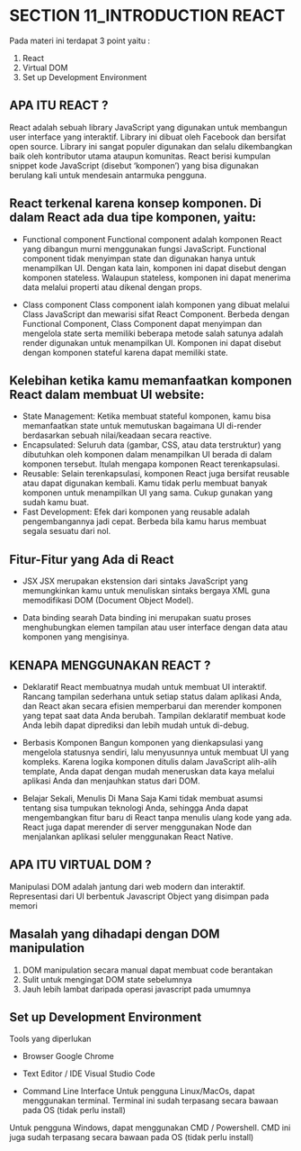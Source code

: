 # SECTION 11_INTRODUCTION REACT

Pada materi ini terdapat 3 point yaitu :

1. React
2. Virtual DOM
3. Set up Development Environment

## APA ITU REACT ?

React adalah sebuah library JavaScript yang digunakan untuk membangun user interface yang interaktif. Library ini dibuat oleh Facebook dan bersifat open source. Library ini sangat populer digunakan dan selalu dikembangkan baik oleh kontributor utama ataupun komunitas. React berisi kumpulan snippet kode JavaScript (disebut ‘komponen’) yang bisa digunakan berulang kali untuk mendesain antarmuka pengguna.

## React terkenal karena konsep komponen. Di dalam React ada dua tipe komponen, yaitu:

- Functional component
  Functional component adalah komponen React yang dibangun murni menggunakan fungsi JavaScript. Functional component tidak menyimpan state dan digunakan hanya untuk menampilkan UI. Dengan kata lain, komponen ini dapat disebut dengan komponen stateless. Walaupun stateless, komponen ini dapat menerima data melalui properti atau dikenal dengan props.

- Class component
  Class component ialah komponen yang dibuat melalui Class JavaScript dan mewarisi sifat React Component. Berbeda dengan Functional Component, Class Component dapat menyimpan dan mengelola state serta memiliki beberapa metode salah satunya adalah render digunakan untuk menampilkan UI. Komponen ini dapat disebut dengan komponen stateful karena dapat memiliki state.

## Kelebihan ketika kamu memanfaatkan komponen React dalam membuat UI website:

- State Management: Ketika membuat stateful komponen, kamu bisa memanfaatkan state untuk memutuskan bagaimana UI di-render berdasarkan sebuah nilai/keadaan secara reactive.
- Encapsulated: Seluruh data (gambar, CSS, atau data terstruktur) yang dibutuhkan oleh komponen dalam menampilkan UI berada di dalam komponen tersebut. Itulah mengapa komponen React terenkapsulasi.
- Reusable: Selain terenkapsulasi, komponen React juga bersifat reusable atau dapat digunakan kembali. Kamu tidak perlu membuat banyak komponen untuk menampilkan UI yang sama. Cukup gunakan yang sudah kamu buat.
- Fast Development: Efek dari komponen yang reusable adalah pengembangannya jadi cepat. Berbeda bila kamu harus membuat segala sesuatu dari nol.

## Fitur-Fitur yang Ada di React

- JSX
  JSX merupakan ekstension dari sintaks JavaScript yang memungkinkan kamu untuk menuliskan sintaks bergaya XML guna memodifikasi DOM (Document Object Model).

- Data binding searah
  Data binding ini merupakan suatu proses menghubungkan elemen tampilan atau user interface dengan data atau komponen yang mengisinya.

## KENAPA MENGGUNAKAN REACT ?

- Deklaratif
  React membuatnya mudah untuk membuat UI interaktif. Rancang tampilan sederhana untuk setiap status dalam aplikasi Anda, dan React akan secara efisien memperbarui dan merender komponen yang tepat saat data Anda berubah.
  Tampilan deklaratif membuat kode Anda lebih dapat diprediksi dan lebih mudah untuk di-debug.

- Berbasis Komponen
  Bangun komponen yang dienkapsulasi yang mengelola statusnya sendiri, lalu menyusunnya untuk membuat UI yang kompleks.
  Karena logika komponen ditulis dalam JavaScript alih-alih template, Anda dapat dengan mudah meneruskan data kaya melalui aplikasi Anda dan menjauhkan status dari DOM.

- Belajar Sekali, Menulis Di Mana Saja
  Kami tidak membuat asumsi tentang sisa tumpukan teknologi Anda, sehingga Anda dapat mengembangkan fitur baru di React tanpa menulis ulang kode yang ada.
  React juga dapat merender di server menggunakan Node dan menjalankan aplikasi seluler menggunakan React Native.

## APA ITU VIRTUAL DOM ?

Manipulasi DOM adalah jantung dari web modern dan interaktif. Representasi dari UI berbentuk Javascript Object yang disimpan pada memori

## Masalah yang dihadapi dengan DOM manipulation

1. DOM manipulation secara manual dapat membuat code berantakan
2. Sulit untuk mengingat DOM state sebelumnya
3. Jauh lebih lambat daripada operasi javascript pada umumnya

## Set up Development Environment

Tools yang diperlukan

- Browser
  Google Chrome

- Text Editor / IDE
  Visual Studio Code

- Command Line Interface
  Untuk pengguna Linux/MacOs, dapat menggunakan terminal.
  Terminal ini sudah terpasang secara bawaan pada OS (tidak perlu install)

Untuk pengguna Windows, dapat menggunakan CMD / Powershell.
CMD ini juga sudah terpasang secara bawaan pada OS (tidak perlu install)
